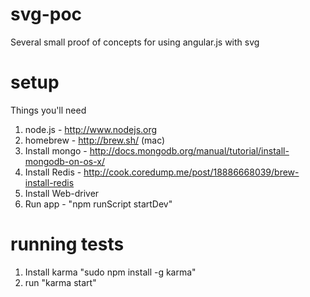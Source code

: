 svg-poc
=====================

Several small proof of concepts for using angular.js with svg

setup
=====================

Things you'll need

1. node.js - http://www.nodejs.org
2. homebrew - http://brew.sh/ (mac)
3. Install mongo - http://docs.mongodb.org/manual/tutorial/install-mongodb-on-os-x/
4. Install Redis - http://cook.coredump.me/post/18886668039/brew-install-redis
5. Install Web-driver
5. Run app - "npm runScript startDev"


running tests
=====================
1. Install karma "sudo npm install -g karma"
2. run "karma start"
